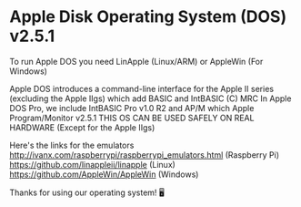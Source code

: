 # Apple Disk Operating System (DOS) v2.5.1

To run Apple DOS you need LinApple (Linux/ARM) or AppleWin (For Windows)


Apple DOS introduces a command-line interface for the Apple II series (excluding the Apple IIgs) which add BASIC and IntBASIC (C) MRC
In Apple DOS Pro, we include IntBASIC Pro v1.0 R2 and AP/M which Apple Program/Monitor v2.5.1
THIS OS CAN BE USED SAFELY ON REAL HARDWARE (Except for the Apple IIgs)

Here's the links for the emulators
http://ivanx.com/raspberrypi/raspberrypi_emulators.html (Raspberry Pi)
https://github.com/linappleii/linapple (Linux)
https://github.com/AppleWin/AppleWin (Windows)

Thanks for using our operating system! 🖥️
